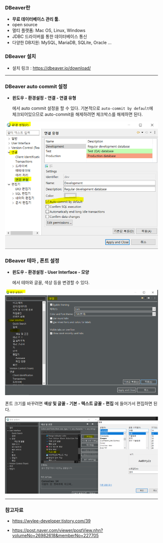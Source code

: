 

### DBeaver란

- **무료 데이터베이스 관리 툴.**
- open source
- 멀티 플랫폼: Mac OS, Linux, Windows
- JDBC 드라이버를 통한 데이터베이스 통신
- 다양한 DB지원: MySQL, MariaDB, SQLite, Oracle ...



### DBeaver 설치

- 설치 링크 : https://dbeaver.io/download/



---



### DBeaver auto commit 설정

- **윈도우 - 환경설정 - 연결 - 연결 유형**

  에서 auto commit 설정을 할 수 있다. 기본적으로 `auto-commit by default`에 체크되어있으므로 auto-commit을 해제하려면 체크박스를 해제하면 된다.

<img src="image/image-20210826204547460.png" alt="image-20210826204547460" style="zoom:67%;" />



### DBeaver 테마 , 폰트 설정

- **윈도우 - 환경설정 - User Interface - 모양**

  에서 테마와 글꼴, 색상 등을 변경할 수 있다.

<img src="image/image-20210826204859445.png" alt="image-20210826204859445" style="zoom:67%;" />

폰트 크기를 바꾸려면 **색상 및 글꼴 - 기본 - 텍스트 글꼴 - 편집** 에 들어가서 편집하면 된다.

![image-20210826205329320](image/image-20210826205329320.png)





---

### 참고자료

- https://wylee-developer.tistory.com/39

- https://post.naver.com/viewer/postView.nhn?volumeNo=26982618&memberNo=227705

